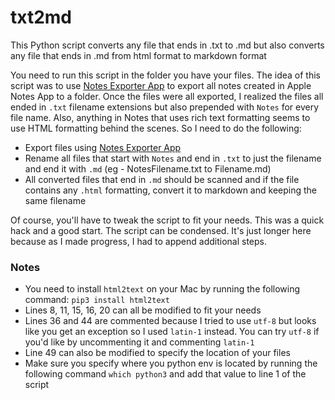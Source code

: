 # txt2md
This Python script converts any file that ends in .txt to .md but also converts any file that ends in .md from html format to markdown format

You need to run this script in the folder you have your files. The idea of this script was to use [Notes Exporter App](http://writeapp.net/notesexporter/) to export all notes created in Apple Notes App to a folder. Once the files were all exported, I realized the files all ended in `.txt` filename extensions but also prepended with `Notes` for every file name. Also, anything in Notes that uses rich text formatting seems to use HTML formatting behind the scenes. So I need to do the following:

* Export files using [Notes Exporter App](http://writeapp.net/notesexporter/)
* Rename all files that start with `Notes` and end in `.txt` to just the filename and end it with `.md` (eg - NotesFilename.txt to Filename.md)
* All converted files that end in `.md` should be scanned and if the file contains any `.html` formatting, convert it to markdown and keeping the same filename

Of course, you'll have to tweak the script to fit your needs. This was a quick hack and a good start. The script can be condensed. It's just longer here because as I made progress, I had to append additional steps.

### Notes

* You need to install `html2text` on your Mac by running the following command: `pip3 install html2text`
* Lines 8, 11, 15, 16, 20 can all be modified to fit your needs
* Lines 36 and 44 are commented because I tried to use `utf-8` but looks like you get an exception so I used `latin-1` instead. You can try `utf-8` if you'd like by uncommenting it and commenting `latin-1`
* Line 49 can also be modified to specify the location of your files
* Make sure you specify where you python env is located by running the following command `which python3` and add that value to line 1 of the script
